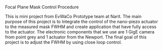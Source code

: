 Focal Plane Mask Control Procedure

This is mini project from EvWaCo Prototype team at Narit. The main purpose of this project is to Integrate the control of the nano-piezo actuator to the measured mask FWHM and create application that have fully access to the actuator. The electronic components that we use are 1 GigE camera from point grey and 1 actuator from the Newport. The final goal of this project is to adjust the FWHM by using close loop control.






